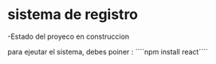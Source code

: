 <h1>sistema de registro</h1>

-Estado del proyeco en construccion

para ejeutar el sistema, debes poiner :
´´´´npm install react´´´´
